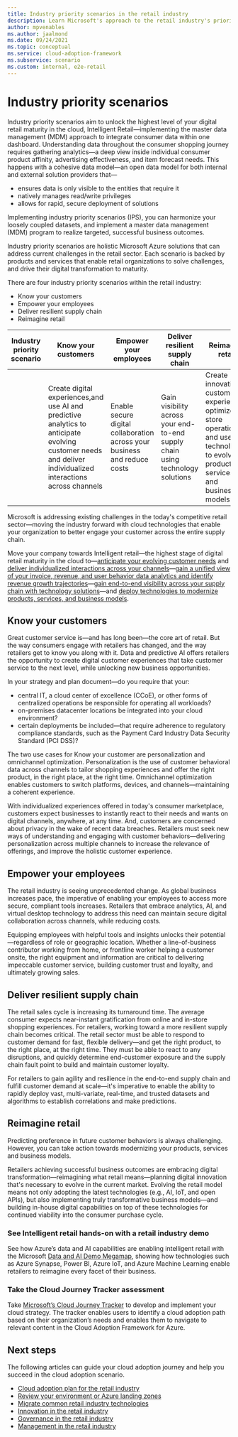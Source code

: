 ```yaml
---
title: Industry priority scenarios in the retail industry
description: Learn Microsoft's approach to the retail industry's priority scenarios.
author: mpvenables
ms.author: jaalmond
ms.date: 09/24/2021
ms.topic: conceptual
ms.service: cloud-adoption-framework
ms.subservice: scenario
ms.custom: internal, e2e-retail
---
```


# Industry priority scenarios

Industry priority scenarios aim to unlock the highest level of your digital retail maturity in the cloud, Intelligent Retail—implementing the master data management (MDM) approach to integrate consumer data within one dashboard. Understanding data throughout the consumer shopping journey requires gathering analytics—a deep view inside individual consumer product affinity, advertising effectiveness, and item forecast needs. This happens with a cohesive data model—an open data model for both internal and external solution providers that—

- ensures data is only visible to the entities that require it
- natively manages read/write privileges
- allows for rapid, secure deployment of solutions

Implementing industry priority scenarios (IPS), you can harmonize your loosely coupled datasets, and implement a master data management (MDM) program to realize targeted, successful business outcomes.

Industry priority scenarios are holistic Microsoft Azure solutions that can address current challenges in the retail sector. Each scenario is backed by products and services that enable retail organizations to solve challenges, and drive their digital transformation to maturity.

There are four industry priority scenarios within the retail industry:

- Know your customers
- Empower your employees
- Deliver resilient supply chain
- Reimagine retail

|Industry priority scenario|Know your customers|Empower your employees|Deliver resilient supply chain|Reimagine retail|
|--------------------------------|---------|----------------------|------------------------------|----------------|
||                    Create digital experiences,and use AI and predictive analytics to anticipate evolving customer needs and deliver individualized interactions across channels|Enable secure digital collaboration across your business and reduce costs|Gain visibility across your end-to-end supply chain using technology solutions|Create innovative customer experiences, optimize in-store operations, and use technology to evolve products, services, and business models|

Microsoft is addressing existing challenges in the today's competitive retail sector—moving the industry forward with cloud technologies that enable your organization to better engage your customer across the entire supply chain.

Move your company towards Intelligent retail—the highest stage of digital retail maturity in the cloud to—[anticipate your evolving customer needs](../retail/retail-personalization.md##personalization-success-stories) and [deliver individualized interactions across your channels](../retail/retail-omnichannel-optimization.md###omnichannel-success-stories)—[gain a unified view of your invoice, revenue, and user behavior data analytics and identify revenue growth trajectories](../retail/retail-modern-finance-solution-accelerator.md##modern-finance-story)—[gain end-to-end visibility across your supply chain with technology solutions](..\retail\retail-supply-chain-optimization.md###supply-chain-optimization-stories)—and [deploy technologies to modernize products, services, and business models](..\retail\retail-building-management-optimization.md###building-management-optimization-success-stories).

## Know your customers

Great customer service is—and has long been—the core art of retail. But the way consumers engage with retailers has changed, and the way retailers get to know you along with it. Data and predictive AI offers retailers the opportunity to create digital customer experiences that take customer service to the next level, while unlocking new business opportunities.

In your strategy and plan document—do you require that your:

- central IT, a cloud center of excellence (CCoE), or other forms of centralized operations be responsible for operating all workloads?
- on-premises datacenter locations be integrated into your cloud environment?
- certain deployments be included—that require adherence to regulatory compliance standards, such as the Payment Card Industry Data Security Standard (PCI DSS)?

The two use cases for Know your customer are personalization and omnichannel optimization. Personalization is the use of customer behavioral data across channels to tailor shopping experiences and offer the right product, in the right place, at the right time. Omnichannel optimization enables customers to switch platforms, devices, and channels—maintaining a coherent experience.

With individualized experiences offered in today's consumer marketplace, customers expect businesses to instantly react to their needs and wants on digital channels, anywhere, at any time. And, customers are concerned about privacy in the wake of recent data breaches. Retailers must seek new ways of understanding and engaging with customer behaviors—delivering personalization across multiple channels to increase the relevance of offerings, and improve the holistic customer experience.

## Empower your employees

The retail industry is seeing unprecedented change. As global business increases pace, the imperative of enabling your employees to access more secure, compliant tools increases. Retailers that embrace analytics, AI, and virtual desktop technology to address this need can maintain secure digital collaboration across channels, while reducing costs.

Equipping employees with helpful tools and insights unlocks their potential—regardless of role or geographic location. Whether a line-of-business contributor working from home, or frontline worker helping a customer onsite, the right equipment and information are critical to delivering impeccable customer service, building customer trust and loyalty, and ultimately growing sales.

## Deliver resilient supply chain

The retail sales cycle is increasing its turnaround time. The average consumer expects near-instant gratification from online and in-store shopping experiences. For retailers, working toward a more resilient supply chain becomes critical. The retail sector must be able to respond to customer demand for fast, flexible delivery—and get the right product, to the right place, at the right time. They must be able to react to any disruptions, and quickly determine end-customer exposure and the supply chain fault point to build and maintain customer loyalty.

For retailers to gain agility and resilience in the end-to-end supply chain and fulfill customer demand at scale—it's imperative to enable the ability to rapidly deploy vast, multi-variate, real-time, and trusted datasets and algorithms to establish correlations and make predictions.

## Reimagine retail

Predicting preference in future customer behaviors is always challenging. However, you can take action towards modernizing your products, services and business models.

Retailers achieving successful business outcomes are embracing digital transformation—reimagining what retail means—planning digital innovation that's necessary to evolve in the current market. Evolving the retail model means not only adopting the latest technologies (e.g., AI, IoT, and open APIs), but also implementing truly transformative business models—and building in-house digital capabilities on top of these technologies for continued viability into the consumer purchase cycle.

### See Intelligent retail hands-on with a retail industry demo

See how Azure’s data and AI capabilities are enabling intelligent retail with the Microsoft [Data and AI Demo Megamap](https://azure-data-ai-demomap.azurewebsites.net/map), showing how technologies such as Azure Synapse, Power BI, Azure IoT, and Azure Machine Learning enable retailers to reimagine every facet of their business.

### Take the Cloud Journey Tracker assessment

Take [Microsoft’s Cloud Journey Tracker](https://docs.microsoft.com/assessments/?id=cloud-journey-tracker&mode=pre-assessment) to develop and implement your cloud strategy. The tracker enables users to identify a cloud adoption path based on their organization’s needs and enables them to navigate to relevant content in the Cloud Adoption Framework for Azure.

## Next steps

The following articles can guide your cloud adoption journey and help you succeed in the cloud adoption scenario.

- [Cloud adoption plan for the retail industry](./plan.md)
- [Review your environment or Azure landing zones](./ready.md)
- [Migrate common retail industry technologies](./migrate.md)
- [Innovation in the retail industry](./innovate.md)
- [Governance in the retail industry](./govern.md)
- [Management in the retail industry](./manage.md)